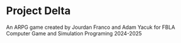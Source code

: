# Project Delta

An ARPG game created by Jourdan Franco and Adam Yacuk for FBLA Computer Game and Simulation Programing 2024-2025
